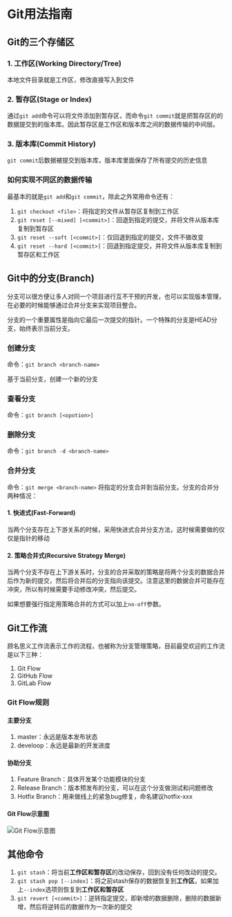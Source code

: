 # Git用法指南

## Git的三个存储区

### 1. 工作区(Working Directory/Tree)

本地文件目录就是工作区，修改直接写入到文件

### 2. 暂存区(Stage or Index)

通过`git add`命令可以将文件添加到暂存区，而命令`git commit`就是把暂存区的的数据提交到的版本库。因此暂存区是工作区和版本库之间的数据传输的中间层。

### 3. 版本库(Commit History)

`git commit`后数据被提交到版本库，版本库里面保存了所有提交的历史信息

### 如何实现不同区的数据传输

最基本的就是`git add`和`git commit`，除此之外常用命令还有：

1. `git checkout <file>`：将指定的文件从暂存区复制到工作区
2. `git reset [--mixed] [<commit>]`：回退到指定的提交，并将文件从版本库复制到暂存区
3. `git reset --soft [<commit>]`：仅回退到指定的提交，文件不做改变
4. `git reset --hard [<commit>]`：回退到指定提交，并将文件从版本库复制到暂存区和工作区

## Git中的分支(Branch)

分支可以很方便让多人对同一个项目进行互不干预的开发，也可以实现版本管理，在必要的时候能够通过合并分支来实现项目整合。

分支的一个重要属性是指向它最后一次提交的指针。一个特殊的分支是HEAD分支，始终表示当前分支。

### 创建分支

命令：`git branch <branch-name>`

基于当前分支，创建一个新的分支

### 查看分支

命令：`git branch [<opotion>]`

### 删除分支

命令：`git branch -d <branch-name>`

### 合并分支

命令：`git merge <branch-name>`
将指定的分支合并到当前分支。分支的合并分两种情况：

#### 1. 快进式(Fast-Forward)

当两个分支存在上下游关系的时候，采用快进式合并分支方法，这时候需要做的仅仅是指针的移动

#### 2. 策略合并式(Recursive Strategy Merge)

当两个分支不存在上下游关系时，分支的合并采取的策略是将两个分支的数据合并后作为新的提交，然后将合并后的分支指向该提交。注意这里的数据合并可能存在冲突，所以有时候需要手动修改冲突，然后提交。

如果想要强行指定用策略合并的方式可以加上`no-off`参数。

## Git工作流

顾名思义工作流表示工作的流程，也被称为分支管理策略，目前最受欢迎的工作流是以下三种：

1. Git Flow
2. GitHub Flow
3. GitLab Flow

### Git Flow规则

#### 主要分支

1. master：永远是版本发布状态
2. develoop：永远是最新的开发进度

#### 协助分支

1. Feature Branch：具体开发某个功能模块的分支
2. Release Branch：版本预发布的分支，可以在这个分支做测试和问题修改
3. Hotfix Branch：用来做线上的紧急bug修复，命名建议hotfix-xxx

#### Git Flow示意图

![Git Flow示意图](../res/img/git-flow.png)

## 其他命令

1. `git stash`：将当前**工作区和暂存区**的改动保存，回到没有任何改动的提交。
2. `git stash pop [--index]`：将之前stash保存的数据恢复到**工作区**，如果加上`--index`选项则恢复到**工作区和暂存区**
3. `git revert [<commit>]`：逆转指定提交，即新增的数据删除，删除的数据新增，然后将逆转后的数据作为一次新的提交
